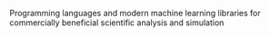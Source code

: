 Programming languages and modern machine learning libraries for commercially beneficial scientific analysis and simulation